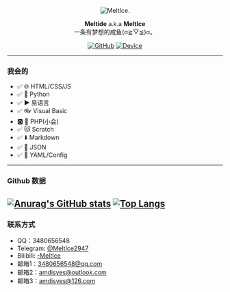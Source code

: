 <div align="center">

![MeltIce.](https://www.freeimg.cn/i/2024/10/01/66fbaca74d620.webp)
                                
**Meltide** a.k.a **MeltIce**
<br>
一条有梦想的咸鱼(σ≧︎▽︎≦︎)σ。

[![GitHub](https://img.shields.io/badge/dynamic/json?url=https%3A%2F%2Fapi.swo.moe%2Fstats%2Fgithub%2FMeltide&query=count&color=181717&label=GitHub&labelColor=282c34&logo=github&suffix=+follows&cacheSeconds=3600)](https://github.com/Meltide)
[![Device](https://img.shields.io/badge/Device-Xiaomi_14-orange)](https://github.com/Meltide)

</div>

---
### 我会的
- ✅ 🌐 HTML/CSS/JS
- ✅ 🐍 Python
- ✅ ▶️ 易语言
- ✅ 👓 Visual Basic
- 🅾️ 🐘 PHP(小会)
- ✅ 🐱 Scratch
- ✅ ⬇️ Markdown
- ✅ 📜 JSON
- ✅ 📖 YAML/Config
---
### Github 数据
[![Anurag's GitHub stats](https://github-readme-stats.vercel.app/api?username=Meltide)](https://github.com/anuraghazra/github-readme-stats)
[![Top Langs](https://github-readme-stats.vercel.app/api/top-langs/?username=Meltide)](https://github.com/anuraghazra/github-readme-stats)
---
### 联系方式
- QQ：3480656548
- Telegram: [@MeltIce2947](https://t.me/MeltIce2947)
- Bilibili: [-MeltIce](https://space.bilibili.com/57690791)
- 邮箱1：3480656548@qq.com
- 邮箱2：amdisyes@outlook.com
- 邮箱3：amdisyes@126.com
